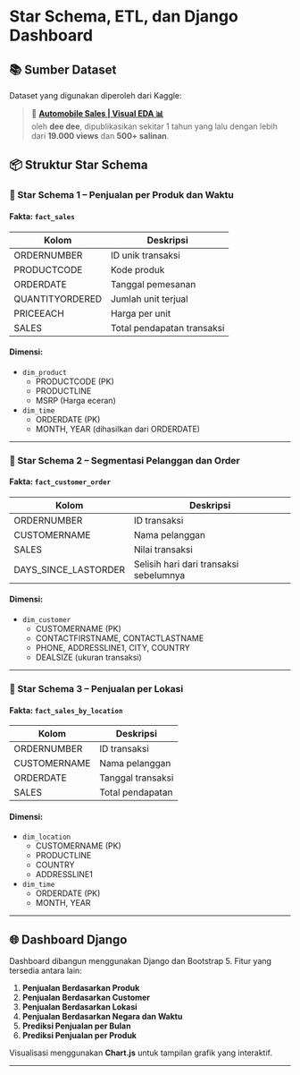 # Star Schema, ETL, dan Django Dashboard

## 📚 Sumber Dataset
Dataset yang digunakan diperoleh dari Kaggle:

> 🚗 **[Automobile Sales | Visual EDA 📊](https://www.kaggle.com/datasets/deepla/automobile-sales)**  
> oleh **dee dee**, dipublikasikan sekitar 1 tahun yang lalu dengan lebih dari **19.000 views** dan **500+ salinan**.

## 📦 Struktur Star Schema

### 📌 Star Schema 1 – Penjualan per Produk dan Waktu

#### Fakta: `fact_sales`
| Kolom | Deskripsi |
|-------|-----------|
| ORDERNUMBER | ID unik transaksi |
| PRODUCTCODE | Kode produk |
| ORDERDATE | Tanggal pemesanan |
| QUANTITYORDERED | Jumlah unit terjual |
| PRICEEACH | Harga per unit |
| SALES | Total pendapatan transaksi |

#### Dimensi:
- `dim_product`
  - PRODUCTCODE (PK)
  - PRODUCTLINE
  - MSRP (Harga eceran)
- `dim_time`
  - ORDERDATE (PK)
  - MONTH, YEAR (dihasilkan dari ORDERDATE)

---

### 📌 Star Schema 2 – Segmentasi Pelanggan dan Order

#### Fakta: `fact_customer_order`
| Kolom | Deskripsi |
|-------|-----------|
| ORDERNUMBER | ID transaksi |
| CUSTOMERNAME | Nama pelanggan |
| SALES | Nilai transaksi |
| DAYS_SINCE_LASTORDER | Selisih hari dari transaksi sebelumnya |

#### Dimensi:
- `dim_customer`
  - CUSTOMERNAME (PK)
  - CONTACTFIRSTNAME, CONTACTLASTNAME
  - PHONE, ADDRESSLINE1, CITY, COUNTRY
  - DEALSIZE (ukuran transaksi)

---

### 📌 Star Schema 3 – Penjualan per Lokasi

#### Fakta: `fact_sales_by_location`
| Kolom | Deskripsi |
|-------|-----------|
| ORDERNUMBER | ID transaksi |
| CUSTOMERNAME | Nama pelanggan |
| ORDERDATE | Tanggal transaksi |
| SALES | Total pendapatan |

#### Dimensi:
- `dim_location`
  - CUSTOMERNAME (PK)
  - PRODUCTLINE
  - COUNTRY
  - ADDRESSLINE1
- `dim_time`
  - ORDERDATE (PK)
  - MONTH, YEAR

---

## 🌐 Dashboard Django
Dashboard dibangun menggunakan Django dan Bootstrap 5. Fitur yang tersedia antara lain:
1. **Penjualan Berdasarkan Produk**
2. **Penjualan Berdasarkan Customer**
3. **Penjualan Berdasarkan Lokasi**
4. **Penjualan Berdasarkan Negara dan Waktu**
5. **Prediksi Penjualan per Bulan**
6. **Prediksi Penjualan per Produk**

Visualisasi menggunakan **Chart.js** untuk tampilan grafik yang interaktif.

---
